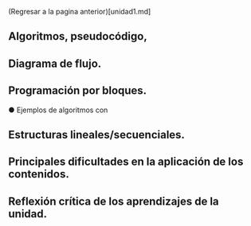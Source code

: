 (Regresar a la pagina anterior)[unidad1.md]
## Algoritmos, pseudocódigo,
## Diagrama de flujo.
## Programación por bloques.
● Ejemplos de algoritmos con
## Estructuras lineales/secuenciales.
## Principales dificultades en la aplicación de los contenidos.
## Reflexión crítica de los aprendizajes de la unidad.
